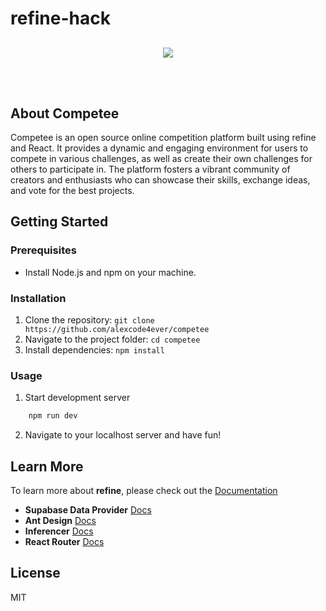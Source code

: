 # refine-hack

<div align="center" style="margin: 30px;">
    <a href="https://refine.dev">
    <img src="https://refine.ams3.cdn.digitaloceanspaces.com/refine_logo.png"  align="center" />
    </a>
</div>
<br/>

## About Competee

Competee is an open source online competition platform built using refine and React. It provides a dynamic and engaging environment for users to compete in various challenges, as well as create their own challenges for others to participate in. The platform fosters a vibrant community of creators and enthusiasts who can showcase their skills, exchange ideas, and vote for the best projects.

## Getting Started

### Prerequisites

- Install Node.js and npm on your machine.

### Installation

1. Clone the repository: `git clone https://github.com/alexcode4ever/competee`
2. Navigate to the project folder: `cd competee`
3. Install dependencies: `npm install`

### Usage

1. Start development server

```bash
    npm run dev
```

2. Navigate to your localhost server and have fun!

## Learn More

To learn more about **refine**, please check out the [Documentation](https://refine.dev/docs)

- **Supabase Data Provider** [Docs](https://refine.dev/docs/core/providers/data-provider/#overview)
- **Ant Design** [Docs](https://refine.dev/docs/ui-frameworks/antd/tutorial/)
- **Inferencer** [Docs](https://refine.dev/docs/packages/documentation/inferencer)
- **React Router** [Docs](https://refine.dev/docs/core/providers/router-provider/)

## License

MIT
